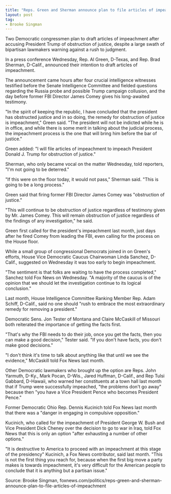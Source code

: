 ```yaml
---
title: "Reps. Green and Sherman announce plan to file articles of impeachment"
layout: post
tag:
- Brooke Singman
---
```


Two Democratic congressmen plan to draft articles of impeachment after accusing President Trump of obstruction of justice, despite a large swath of bipartisan lawmakers warning against a rush to judgment.

In a press conference Wednesday, Rep. Al Green, D-Texas, and Rep. Brad Sherman, D-Calif., announced their intention to draft articles of impeachment.

The announcement came hours after four crucial intelligence witnesses testified before the Senate Intelligence Committee and fielded questions regarding the Russia probe and possible Trump campaign collusion, and the day before former FBI Director James Comey gives his long-awaited testimony.

"In the spirit of keeping the republic, I have concluded that the president has obstructed justice and in so doing, the remedy for obstruction of justice is impeachment," Green said. "The president will not be indicted while he is in office, and while there is some merit in talking about the judicial process, the impeachment process is the one that will bring him before the bar of justice."

Green added: "I will file articles of impeachment to impeach President Donald J. Trump for obstruction of justice."

Sherman, who only became vocal on the matter Wednesday, told reporters, "I'm not going to be deterred."

"If this were on the floor today, it would not pass," Sherman said. "This is going to be a long process."

Green said that firing former FBI Director James Comey was "obstruction of justice."

"This will continue to be obstruction of justice regardless of testimony given by Mr. James Comey. This will remain obstruction of justice regardless of the findings of any investigation," he said.

Green first called for the president's impeachment last month, just days after he fired Comey from leading the FBI, even calling for the process on the House floor.

While a small group of congressional Democrats joined in on Green's efforts, House Vice Democratic Caucus Chairwoman Linda Sanchez, D-Calif., suggested on Wednesday it was too early to begin impeachment.

"The sentiment is that folks are waiting to have the process completed," Sanchez told Fox News on Wednesday. "A majority of the caucus is of the opinion that we should let the investigation continue to its logical conclusion."

Last month, House Intelligence Committee Ranking Member Rep. Adam Schiff, D-Calif., said no one should "rush to embrace the most extraordinary remedy for removing a president."

Democratic Sens. Jon Tester of Montana and Claire McCaskill of Missouri both reiterated the importance of getting the facts first.

"That's why the FBI needs to do their job, once you get the facts, then you can make a good decision," Tester said. "If you don't have facts, you don't make good decisions."

"I don't think it's time to talk about anything like that until we see the evidence," McCaskill told Fox News last month.

Other Democratic lawmakers who brought up the option are Reps. John Yarmuth, D-Ky., Mark Pocan, D-Wis., Jared Huffman, D-Calif., and Rep Tulsi Gabbard, D-Hawaii, who warned her constituents at a town hall last month that if Trump were successfully impeached, "the problems don't go away" because then "you have a Vice President Pence who becomes President Pence."

Former Democratic Ohio Rep. Dennis Kucinich told Fox News last month that there was a "danger in engaging in compulsive opposition."

Kucinich, who called for the impeachment of President George W. Bush and Vice President Dick Cheney over the decision to go to war in Iraq, told Fox News that this is only an option "after exhausting a number of other options."

"It is destructive to America to proceed with an impeachment at this stage of the presidency" Kucinich, a Fox News contributor, said last month. "This is not the first thing you reach for, because when the first big move a party makes is towards impeachment, it's very difficult for the American people to conclude that it is anything but a partisan issue."

Source: Brooke Singman, foxnews.com/politics/reps-green-and-sherman-announce-plan-to-file-articles-of-impeachment
